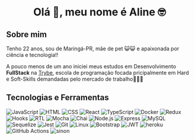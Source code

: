 <!DOCTYPE html>
<html lang="pt-br">
<head>
    <meta charset="UTF-8">
    <meta http-equiv="X-UA-Compatible" content="IE=edge">
    <meta name="viewport" content="width=device-width, initial-scale=1.0">
    <h1 align="center">Olá 👋, meu nome é Aline 🤓</h1>
</head>
<body>
    <h2>Sobre mim </h2>
    <p>Tenho 22 anos, sou de Maringá-PR, mãe de pet 😺😺 e apaixonada por ciência e tecnologia!!</p>
    <p>A pouco menos de um ano iniciei meus estudos em Desenvolvimento <b>FullStack</b> na <a href="https://www.betrybe.com/" target="blank">Trybe</a>, escola de programação focada pricipalmente em Hard e Soft-Skills demandadas pelo mercado de trabalho👩🏻‍🎓</p>
    <h2>Tecnologias e Ferramentas</h2>
    <div display="flex">
        <img src="https://camo.githubusercontent.com/667b7fa6bf35f7fdfbd7d6276c5e4aa048565f49effc59571599366a7837d711/68747470733a2f2f696d672e736869656c64732e696f2f62616467652f2d4a6176615363726970742d4643433632343f7374796c653d666f722d7468652d6261646765266c6f676f3d4a617661536372697074266c6f676f436f6c6f723d333233333330" alt="JavaScript"/>
        <img src="https://camo.githubusercontent.com/7a6cbdfb7f27165fd8e8a8a802b424a3ed61bee3583af3fb905e598f714ef9ad/68747470733a2f2f696d672e736869656c64732e696f2f62616467652f2d48544d4c2d4533344632363f7374796c653d666f722d7468652d6261646765266c6f676f3d68746d6c35266c6f676f436f6c6f723d7768697465" alt="HTML"/>
        <img src="https://camo.githubusercontent.com/2a110c99be16f2df1956a169a270f4084e7a346f1c5f7b8cacdee39839520498/68747470733a2f2f696d672e736869656c64732e696f2f62616467652f2d4353532d3135373242363f7374796c653d666f722d7468652d6261646765266c6f676f3d63737333266c6f676f436f6c6f723d7768697465" alt="CSS"/>
        <img src="https://camo.githubusercontent.com/ab4c3c731a174a63df861f7b118d6c8a6c52040a021a552628db877bd518fe84/68747470733a2f2f696d672e736869656c64732e696f2f62616467652f72656163742d2532333230323332612e7376673f7374796c653d666f722d7468652d6261646765266c6f676f3d7265616374266c6f676f436f6c6f723d253233363144414642" alt="React"/>
        <img src="https://camo.githubusercontent.com/d13be2a886b60d573595e81a0f5d31ac511f3a69ba6698c1be05b5ea93602667/68747470733a2f2f696d672e736869656c64732e696f2f62616467652f547970657363726970742d626c75653f7374796c653d666f722d7468652d6261646765266c6f676f3d74797065736372697074266c6f676f436f6c6f723d7768697465" alt="TypeScript" />
        <img src="https://camo.githubusercontent.com/a75aeac29388899a5fba5e38b923886fd9b64d47781abef472cca035a0eb7166/68747470733a2f2f696d672e736869656c64732e696f2f62616467652f446f636b65722d3038323133353f7374796c653d666f722d7468652d6261646765266c6f676f3d446f636b6572266c6f676f436f6c6f723d626c7565" alt="Docker" />
        <img src="https://camo.githubusercontent.com/1c15fb289a08868a397ff626ff2d11e262f663e8891167074ccc261392dbc590/68747470733a2f2f696d672e736869656c64732e696f2f62616467652f2d52656475782d3231323132313f7374796c653d666f722d7468652d6261646765266c6f676f3d5265647578266c6f676f436f6c6f723d373534386262" alt="Redux" />
        <img src="https://camo.githubusercontent.com/bf84de1cbea83a0d5c7aa378dac303a8e3c0725451dae190022dcb6d90e3a408/68747470733a2f2f696d672e736869656c64732e696f2f62616467652f2d486f6f6b732d2532333230323332612e7376673f7374796c653d666f722d7468652d6261646765266c6f676f3d5265616374266c6f676f436f6c6f723d253233363144414642" alt="Hooks" />
        <img src="https://camo.githubusercontent.com/353c7d421e89f788590995c7575f510656da7cd9264923e16d0e1230f57da7a3/68747470733a2f2f696d672e736869656c64732e696f2f62616467652f2d52544c2d2532333230323332612e7376673f7374796c653d666f722d7468652d6261646765266c6f676f3d7265616374266c6f676f436f6c6f723d253233363144414642" alt="RTL" />
        <img src="https://camo.githubusercontent.com/52be9acc436627d4fd6bee4532f9028213fb1f8e5b0b42dd97cd9444117e6ad3/68747470733a2f2f696d672e736869656c64732e696f2f62616467652f4d6f6368612d3861363334333f7374796c653d666f722d7468652d6261646765266c6f676f3d6d6f636861266c6f676f436f6c6f723d7768697465" alt="Mocha" />
        <img src="https://camo.githubusercontent.com/29e2e570d5070876a8caeae59e4b26b45a3525559d81d17d5f2893f7da93e029/68747470733a2f2f696d672e736869656c64732e696f2f62616467652f436861692d6637653963383f7374796c653d666f722d7468652d6261646765266c6f676f3d6d6f636861266c6f676f436f6c6f723d613834643435" alt="Chai" />
        <img src="https://camo.githubusercontent.com/519e3bab9cda9de4f7477b9697d181995e438517bdda7a4d3188bf831b818823/68747470733a2f2f696d672e736869656c64732e696f2f62616467652f2d4e6f64652e6a732d3333393933333f7374796c653d666f722d7468652d6261646765266c6f676f3d6e6f64652e6a73266c6f676f436f6c6f723d7768697465" alt="Node.js" />
        <img src="https://camo.githubusercontent.com/ea1875f103a456ee4106fea346f1b743bc0bdebfbd42b47ccbc05f9813d568bb/68747470733a2f2f696d672e736869656c64732e696f2f62616467652f2d457870726573732e6a732d677265656e3f7374796c653d666f722d7468652d6261646765266c6f676f3d45787072657373266c6f676f436f6c6f723d626c61636b" alt="Express" />
        <img src="https://camo.githubusercontent.com/f00ee04b79ff1836b086fed322f484892b93e1dbc0d6719fce0fd5a452b7662f/68747470733a2f2f696d672e736869656c64732e696f2f62616467652f2d4d7953514c2d3434373941313f7374796c653d666f722d7468652d6261646765266c6f676f3d4d7953514c266c6f676f436f6c6f723d7768697465" alt="MySQL" />
        <img src="https://camo.githubusercontent.com/0008a468990bbdb5b14f14c6733eca5a5e3273c4d0cd2c308367f4e150993bb8/68747470733a2f2f696d672e736869656c64732e696f2f62616467652f2d53657175656c697a652d6565656565653f7374796c653d666f722d7468652d6261646765266c6f676f3d73657175656c697a65266c6f676f436f6c6f723d303062316561" alt="Sequelize" />
        <img src="https://camo.githubusercontent.com/ff5966ab2cc8c704aecdf9494dcce2a4d8939cf2e1b2f504f8f6431be99c937a/68747470733a2f2f696d672e736869656c64732e696f2f62616467652f2d4a6573742d4332313332353f7374796c653d666f722d7468652d6261646765266c6f676f3d6a657374266c6f676f436f6c6f723d7768697465" alt="Jest" />
        <img src="https://camo.githubusercontent.com/324ecb8e3920e6c4826b60f2afd553c8a1b6ea87782030de0eaa65bb8c8b2919/68747470733a2f2f696d672e736869656c64732e696f2f62616467652f2d4769742d4630353033323f7374796c653d666f722d7468652d6261646765266c6f676f3d676974266c6f676f436f6c6f723d7768697465" alt="Git" />
        <img src="https://camo.githubusercontent.com/338a54d240e82fa6ac5feaa7e9848092c39f01ec22b344055bbd2fa731f523dd/68747470733a2f2f696d672e736869656c64732e696f2f62616467652f2d4c696e75782d4643433632343f7374796c653d666f722d7468652d6261646765266c6f676f3d4c696e7578266c6f676f436f6c6f723d626c61636b" alt="Linux" />
        <img src="https://img.shields.io/badge/Bootstrap-563D7C?style=for-the-badge&logo=bootstrap&logoColor=white" alt="Bootstrap"/>
        <img src="https://img.shields.io/badge/JWT-000000?style=for-the-badge&logo=JSON%20web%20tokens&logoColor=white" alt="JWT" />
        <img src="https://img.shields.io/badge/Heroku-430098?style=for-the-badge&logo=heroku&logoColor=white" alt="heroku" />
        <img src="https://img.shields.io/badge/GitHub_Actions-2088FF?style=for-the-badge&logo=github-actions&logoColor=white" alt="GitHub Actions" />
        <img src="https://img.shields.io/badge/sinon.js-90EE90?style=for-the-badge" alt="sinon" />
    </div>
</body>
</html>